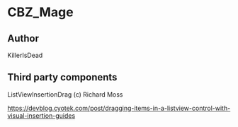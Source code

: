 # CBZ_Mage

## Author

KillerIsDead

## Third party components

ListViewInsertionDrag (c) Richard Moss

https://devblog.cyotek.com/post/dragging-items-in-a-listview-control-with-visual-insertion-guides
